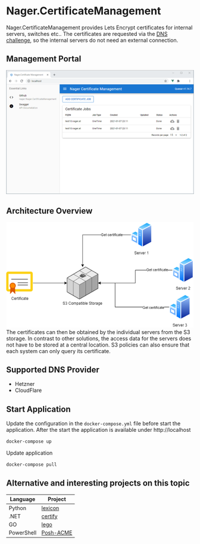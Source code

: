 # Nager.CertificateManagement

Nager.CertificateManagement provides Lets Encrypt certificates for internal servers, switches etc.. The certificates are requested via the [DNS challenge](https://letsencrypt.org/docs/challenge-types/#dns-01-challenge), so the internal servers do not need an external connection.

## Management Portal
![Nager.CertificateManagement](doc/screenshot.png)

## Architecture Overview
![Nager.CertificateManagement](doc/architecture%20overview.png)<br>
The certificates can then be obtained by the individual servers from the S3 storage. In contrast to other solutions, the access data for the servers does not have to be stored at a central location. S3 policies can also ensure that each system can only query its certificate.

## Supported DNS Provider

- Hetzner
- CloudFlare

## Start Application

Update the configuration in the `docker-compose.yml` file before start the application.
After the start the application is available under http://localhost

```bash
docker-compose up
```

Update application

```bash
docker-compose pull
```

## Alternative and interesting projects on this topic

| Language | Project |
| ------------- | ------------- |
| Python | [lexicon](https://github.com/AnalogJ/lexicon) |
| .NET | [certify](https://github.com/webprofusion/certify) |
| GO | [lego](https://github.com/go-acme/lego) |
| PowerShell | [Posh-ACME](https://github.com/rmbolger/Posh-ACME) |
